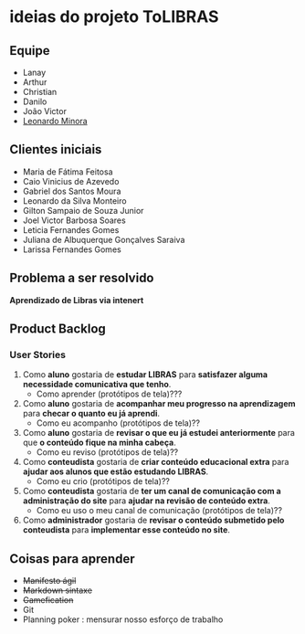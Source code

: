 # ideias do projeto ToLIBRAS

## Equipe

- Lanay
- Arthur
- Christian
- Danilo
- João Victor
- [Leonardo Minora](https://github.com/leonardo-minora)

## Clientes iniciais

- Maria de Fátima Feitosa
- Caio Vinicius de Azevedo
- Gabriel dos Santos Moura
- Leonardo da Silva Monteiro
- Gilton Sampaio de Souza Junior
- Joel Victor Barbosa Soares
- Leticia Fernandes Gomes
- Juliana de Albuquerque Gonçalves Saraiva
- Larissa Fernandes Gomes

## Problema a ser resolvido

**Aprendizado de Libras via intenert**

## Product Backlog

### User Stories

1. Como **aluno** gostaria de **estudar LIBRAS** para __satisfazer alguma necessidade comunicativa que tenho__.
   - Como aprender (protótipos de tela)???
1. Como **aluno** gostaria de **acompanhar meu progresso na aprendizagem** para __checar o quanto eu já aprendi__.
   - Como eu acompanho (protótipos de tela)??
1. Como **aluno** gostaria de **revisar o que eu já estudei anteriormente** para que __o conteúdo fique na minha cabeça__.
   - Como eu reviso (protótipos de tela)??
1. Como **conteudista** gostaria de **criar conteúdo educacional extra** para __ajudar aos alunos que estão estudando LIBRAS__.
   - Como eu crio (protótipos de tela)??
1. Como **conteudista** gostaria de **ter um canal de comunicação com a administração do site** para __ajudar na revisão de conteúdo extra__.
   - Como eu uso o meu canal de comunicação (protótipos de tela)??
1. Como **administrador** gostaria de **revisar o conteúdo submetido pelo conteudista** para __implementar esse conteúdo no site__.


## Coisas para aprender

- ~~Manifesto ágil~~
- ~~Markdown sintaxe~~
- ~~Gamefication~~
- Git
- Planning poker : mensurar nosso esforço de trabalho


